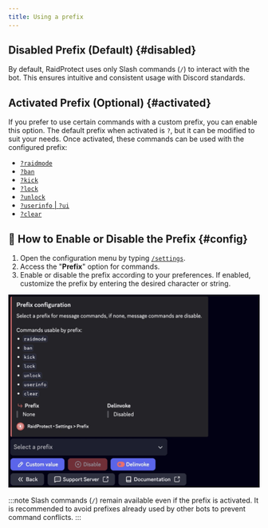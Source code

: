 ```yaml
---
title: Using a prefix
---
```


## Disabled Prefix (Default) {#disabled}

By default, RaidProtect uses only Slash commands (`/`) to interact with the bot. This ensures intuitive and consistent usage with Discord standards.

## Activated Prefix (Optional) {#activated}

If you prefer to use certain commands with a custom prefix, you can enable this option. The default prefix when activated is `?`, but it can be modified to suit your needs. Once activated, these commands can be used with the configured prefix: 
- [`?raidmode`](../features/raid-mode.md)
- [`?ban`](../features/moderation.md#ban)
- [`?kick`](../features/moderation.md#kick)
- [`?lock`](../features/channel-lock.md#lock)
- [`?unlock`](../features/channel-lock.md#unlock)
- [`?userinfo` | `?ui`](../features/utilities#userinfo)
- [`?clear`](../features/moderation#clear)

## 💬 How to Enable or Disable the Prefix {#config}

1. Open the configuration menu by typing [`/settings`](../setup.md#settings).
2. Access the "**Prefix**" option for commands.
3. Enable or disable the prefix according to your preferences.
If enabled, customize the prefix by entering the desired character or string.

![Prefix settings screenshot](../../../../en/docusaurus-plugin-content-docs/version-3.2.0/assets/rp-settings-prefix.webp)

:::note
Slash commands (`/`) remain available even if the prefix is activated.
It is recommended to avoid prefixes already used by other bots to prevent command conflicts.
:::